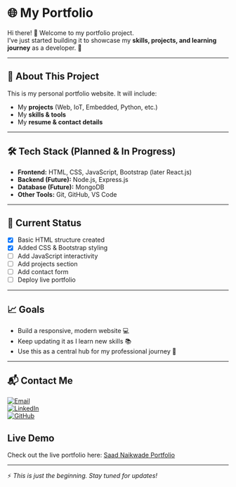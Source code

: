 # 🌐 My Portfolio

Hi there! 👋 Welcome to my portfolio project.  
I’ve just started building it to showcase my **skills, projects, and learning journey** as a developer. 🚀

---

## 📌 About This Project

This is my personal portfolio website. It will include:

- My **projects** (Web, IoT, Embedded, Python, etc.)
- My **skills & tools**
- My **resume & contact details**

---

## 🛠️ Tech Stack (Planned & In Progress)

- **Frontend:** HTML, CSS, JavaScript, Bootstrap (later React.js)
- **Backend (Future):** Node.js, Express.js
- **Database (Future):** MongoDB
- **Other Tools:** Git, GitHub, VS Code

---

## 🚧 Current Status

- [x] Basic HTML structure created
- [x] Added CSS & Bootstrap styling
- [ ] Add JavaScript interactivity
- [ ] Add projects section
- [ ] Add contact form
- [ ] Deploy live portfolio

---

## 📈 Goals

- Build a responsive, modern website 💻
- Keep updating it as I learn new skills 📚
- Use this as a central hub for my professional journey 🌟

---

## 📬 Contact Me

[![Email](https://img.shields.io/badge/Email-naikwadesaad%40gmail.com-red?style=flat&logo=gmail)](mailto:naikwadesaad@gmail.com)  
[![LinkedIn](https://img.shields.io/badge/LinkedIn-Connect-blue?style=flat&logo=linkedin)](https://www.linkedin.com/in/saad-naikwade)  
[![GitHub](https://img.shields.io/badge/GitHub-Profile-black?style=flat&logo=github)](https://github.com/saadnaikwade1)

## Live Demo

Check out the live portfolio here: [Saad Naikwade Portfolio](https://portfolio-web-qkl0.onrender.com/)

---

⚡ _This is just the beginning. Stay tuned for updates!_
